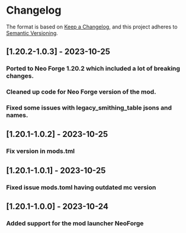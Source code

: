 # Changelog

The format is based on [Keep a Changelog](https://keepachangelog.com/en/1.0.0/),
and this project adheres to [Semantic Versioning](https://semver.org/spec/v2.0.0.html).

## [1.20.2-1.0.3] - 2023-10-25

### Ported to Neo Forge 1.20.2 which included a lot of breaking changes.
### Cleaned up code for Neo Forge version of the mod.
### Fixed some issues with legacy_smithing_table jsons and names.

## [1.20.1-1.0.2] - 2023-10-25

### Fix version in mods.tml

## [1.20.1-1.0.1] - 2023-10-25

### Fixed issue mods.toml having outdated mc version

## [1.20.1-1.0.0] - 2023-10-24

### Added support for the mod launcher NeoForge